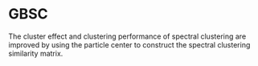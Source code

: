 # GBSC
The cluster effect and clustering performance of spectral clustering are improved by using the particle center to construct the spectral clustering similarity matrix.
